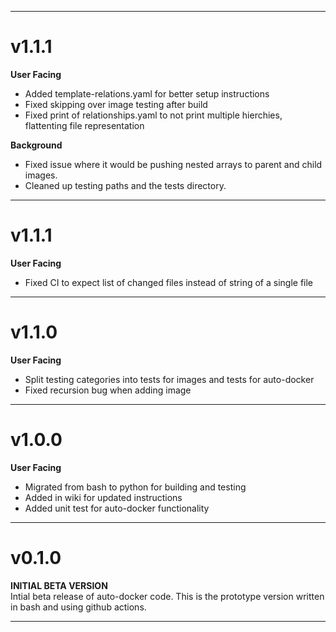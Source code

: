 <hr>

# v1.1.1
**User Facing**
* Added template-relations.yaml for better setup instructions
* Fixed skipping over image testing after build
* Fixed print of relationships.yaml to not print multiple hierchies, flattenting file representation

**Background**
* Fixed issue where it would be pushing nested arrays to parent and child images.
* Cleaned up testing paths and the tests directory.

<hr>

# v1.1.1
**User Facing**
* Fixed CI to expect list of changed files instead of string of a single file

<hr>

# v1.1.0
**User Facing**
* Split testing categories into tests for images and tests for auto-docker
* Fixed recursion bug when adding image

<hr>

# v1.0.0
**User Facing**
* Migrated from bash to python for building and testing
* Added in wiki for updated instructions
* Added unit test for auto-docker functionality


<hr>

# v0.1.0
**INITIAL BETA VERSION**\
Intial beta release of auto-docker code.
This is the prototype version written in bash and using github actions.
<hr>
